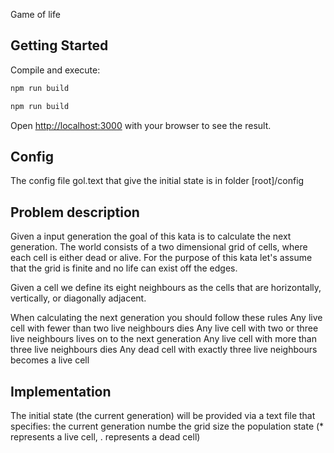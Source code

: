 Game of life

## Getting Started

Compile and execute:

```bash
npm run build
```

```bash
npm run build
```


Open [http://localhost:3000](http://localhost:3000) with your browser to see the result.


## Config

The config file gol.text that give the initial state is in folder [root]/config


## Problem description

Given a input generation the goal of this kata is to calculate the next
generation. The world consists of a two dimensional grid of cells, where
each cell is either dead or alive. For the purpose of this kata let's assume
that the grid is finite and no life can exist off the edges.

Given a cell we define its eight neighbours as the cells that are horizontally,
vertically, or diagonally adjacent.

When calculating the next generation you should follow these rules
Any live cell with fewer than two live neighbours dies
Any live cell with two or three live neighbours lives on to the next
generation
Any live cell with more than three live neighbours dies
Any dead cell with exactly three live neighbours becomes a live cell

## Implementation

The initial state (the current generation) will be provided via a text file
that specifies:
the current generation numbe
the grid size
the population state (* represents a live cell, . represents a dead cell)



